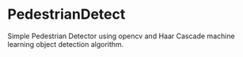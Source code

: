 # PedestrianDetect

Simple Pedestrian Detector using opencv and Haar Cascade machine learning object detection algorithm.

